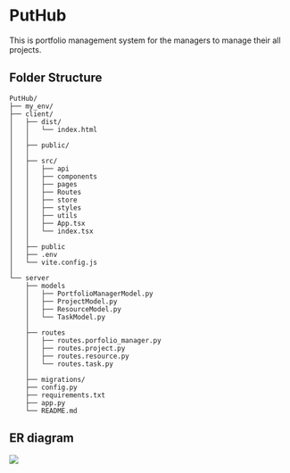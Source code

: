 # PutHub
This is portfolio management system for the managers to manage their all projects.


## Folder Structure

```
PutHub/
├── my_env/
├── client/
│   ├── dist/
│   │   └── index.html
│   │
│   ├── public/
│   │
│   ├── src/
│   │   ├── api
│   │   ├── components
│   │   ├── pages
│   │   ├── Routes
│   │   ├── store
│   │   ├── styles
│   │   ├── utils
│   │   ├── App.tsx
│   │   └── index.tsx
│   │
│   ├── public
│   ├── .env
│   └── vite.config.js 
│
└── server
    ├── models
    │   ├── PortfolioManagerModel.py
    │   ├── ProjectModel.py
    │   ├── ResourceModel.py
    │   └── TaskModel.py
    │
    ├── routes
    │   ├── routes.porfolio_manager.py
    │   ├── routes.project.py
    │   ├── routes.resource.py
    │   └── routes.task.py
    │
    ├── migrations/
    ├── config.py
    ├── requirements.txt
    ├── app.py
    └── README.md
```
## ER diagram
![](https://i.imgur.com/vxQed7U.png)